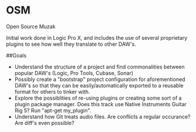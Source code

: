 OSM
===

Open Source Muzak

Initial work done in Logic Pro X, and includes the use of several proprietary plugins to see how well they translate to other DAW's.

##Goals

- Understand the structure of a project and find commonalities between popular DAW's (Logic, Pro Tools, Cubase, Sonar)
- Possibly create a "bootstrap" project configuration for aforementioned DAW's so that they can be easily/automatically exported to a reusable format for others to tinker with.
- Explore the possiblities of re-using plugins or creating some sort of a plugin package manager.  Does this track use Native Instruments Guitar Rig 5?  Run "apt-get my_plugin".
- Understand how Git treats audio files.  Are conflicts a regular occurance?  Are diff's even possible?
